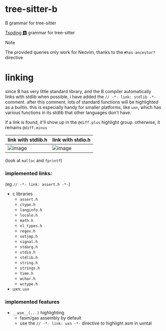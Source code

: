 # tree-sitter-b

B grammar for tree-sitter

[Tsoding 🅱️](https://github.com/tsoding/b) grammar for tree-sitter

> [!NOTE]
> The provided queries only work for Neovim, thanks to the `#has-ancestor?` directive

# linking

since B has very little standard library, and the B compiler automatically links with stdlib when possible,
i have added the `// -*- link: stdlib -*-` comment. after this comment, lots of standard functions will
be highlighted as a builtin. this is especially handy for smaller platforms, like `uxn`, which has various
functions in its stdlib that other languages don't have.

if a link is found, it'll show up in the `@diff.plus` highlight group. otherwise, it remains `@diff.minus`

| link with stdlib.h                                                                        | link with stdio.h                                                                         |
| ----------------------------------------------------------------------------------------- | ----------------------------------------------------------------------------------------- |
| ![image](https://github.com/user-attachments/assets/2aa53dd4-5168-46bd-982d-17886838bf19) | ![image](https://github.com/user-attachments/assets/0bf9bae6-f392-4f07-aa69-aa13161c80f2) |

(look at `malloc` and `fprintf`)

### implemented links:

(eg `// -*- link: assert.h -*-`)

- c libraries
  - `assert.h`
  - `ctype.h`
  - `langinfo.h`
  - `locale.h`
  - `math.h`
  - `nl_types.h`
  - `regex.h`
  - `setjmp.h`
  - `signal.h`
  - `stdarg.h`
  - `stdio.h`
  - `stdlib.h`
  - `string.h`
  - `strings.h`
  - `time.h`
  - `wchar.h`
  - `wctype.h`
- uxn: `uxn`

### implemented features

- `__asm__(...)` highlighting
  - fasm/gas assembly by default
  - use the `// -*- link: uxn -*-` directive to highlight asm in uxntal
